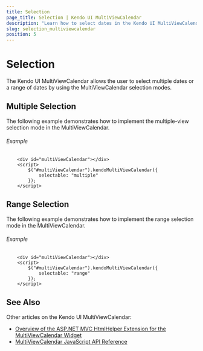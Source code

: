 ```yaml
---
title: Selection
page_title: Selection | Kendo UI MultiViewCalendar
description: "Learn how to select dates in the Kendo UI MultiViewCalendar widget."
slug: selection_multiviewcalendar
position: 5
---
```


# Selection

The Kendo UI MultiViewCalendar allows the user to select multiple dates or a range of dates by using the MultiViewCalendar selection modes.

## Multiple Selection

The following example demonstrates how to implement the multiple-view selection mode in the MultiViewCalendar.

###### Example

```dojo
    <div id="multiViewCalendar"></div>
    <script>
        $("#multiViewCalendar").kendoMultiViewCalendar({
            selectable: "multiple"
        });
    </script>
```

## Range Selection

The following example demonstrates how to implement the range selection mode in the MultiViewCalendar.

###### Example

```dojo
    <div id="multiViewCalendar"></div>
    <script>
        $("#multiViewCalendar").kendoMultiViewCalendar({
            selectable: "range"
        });
    </script>
```

## See Also

Other articles on the Kendo UI MultiViewCalendar:

* [Overview of the ASP.NET MVC HtmlHelper Extension for the MultiViewCalendar Widget](/aspnet-mvc/helpers/multiviewcalendar/overview)
* [MultiViewCalendar JavaScript API Reference](/api/javascript/ui/multiviewcalendar)
